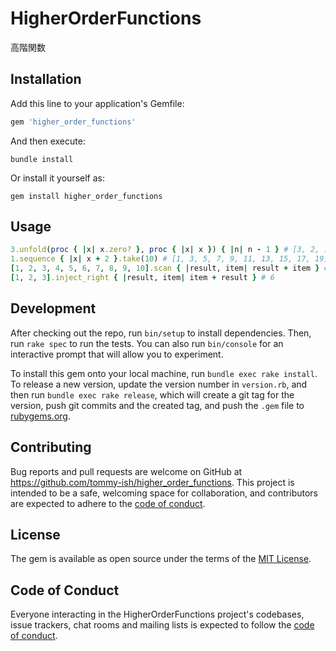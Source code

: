 # HigherOrderFunctions
高階関数
## Installation
Add this line to your application's Gemfile:
```rb
gem 'higher_order_functions'
```
And then execute:
```console
bundle install
```
Or install it yourself as:
```console
gem install higher_order_functions
```
## Usage
```rb
3.unfold(proc { |x| x.zero? }, proc { |x| x }) { |n| n - 1 } # [3, 2, 1]
1.sequence { |x| x + 2 }.take(10) # [1, 3, 5, 7, 9, 11, 13, 15, 17, 19]
[1, 2, 3, 4, 5, 6, 7, 8, 9, 10].scan { |result, item| result + item } # [1, 3, 6, 10, 15, 21, 28, 36, 45, 55]
[1, 2, 3].inject_right { |result, item| item + result } # 6
```
## Development
After checking out the repo, run `bin/setup` to install dependencies. Then, run `rake spec` to run the tests. You can also run `bin/console` for an interactive prompt that will allow you to experiment.

To install this gem onto your local machine, run `bundle exec rake install`. To release a new version, update the version number in `version.rb`, and then run `bundle exec rake release`, which will create a git tag for the version, push git commits and the created tag, and push the `.gem` file to [rubygems.org](https://rubygems.org).
## Contributing
Bug reports and pull requests are welcome on GitHub at https://github.com/tommy-ish/higher_order_functions. This project is intended to be a safe, welcoming space for collaboration, and contributors are expected to adhere to the [code of conduct](https://github.com/tommy-ish/higher_order_functions/blob/master/CODE_OF_CONDUCT.md).
## License
The gem is available as open source under the terms of the [MIT License](https://opensource.org/licenses/MIT).
## Code of Conduct
Everyone interacting in the HigherOrderFunctions project's codebases, issue trackers, chat rooms and mailing lists is expected to follow the [code of conduct](https://github.com/tommy-ish/higher_order_functions/blob/master/CODE_OF_CONDUCT.md).